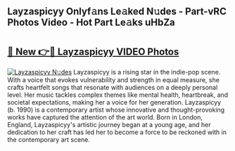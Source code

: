 ## Layzaspicyy Onlyf𝚊ns Le𝚊ked N𝚞des - Part-vRC Photos Video - Hot Part Le𝚊ks uHbZa

# <h2><a href="http://ab14020.deff.icu/?id=Layzaspicyy">🔗 New 👉🔴 Layzaspicyy VIDEO Photos</a></h2>

[![Layzaspicyy N𝚞des](https://i.imgur.com/rIISA9y.gif)](http://ab14020.deff.icu/?id=Layzaspicyy)
Layzaspicyy is a rising star in the indie-pop scene. With a voice that evokes vulnerability and strength in equal measure, she crafts heartfelt songs that resonate with audiences on a deeply personal level. Her music tackles complex themes like mental health, heartbreak, and societal expectations, making her a voice for her generation. Layzaspicyy (b. 1990) is a contemporary artist whose innovative and thought-provoking works have captured the attention of the art world. Born in London, England, Layzaspicyy's artistic journey began at a young age, and her dedication to her craft has led her to become a force to be reckoned with in the contemporary art scene.
